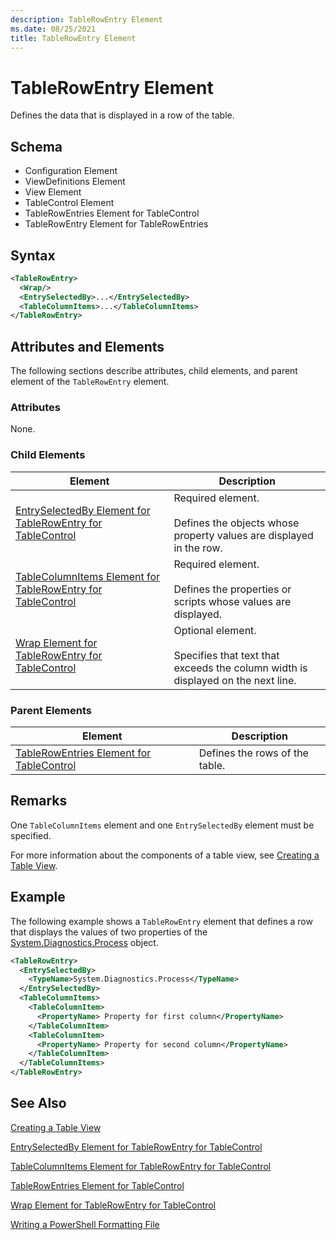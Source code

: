 ```yaml
---
description: TableRowEntry Element
ms.date: 08/25/2021
title: TableRowEntry Element
---
```

# TableRowEntry Element

Defines the data that is displayed in a row of the table.

## Schema

- Configuration Element
- ViewDefinitions Element
- View Element
- TableControl Element
- TableRowEntries Element for TableControl
- TableRowEntry Element for TableRowEntries

## Syntax

```xml
<TableRowEntry>
  <Wrap/>
  <EntrySelectedBy>...</EntrySelectedBy>
  <TableColumnItems>...</TableColumnItems>
</TableRowEntry>
```

## Attributes and Elements

The following sections describe attributes, child elements, and parent element of the
`TableRowEntry` element.

### Attributes

None.

### Child Elements

|Element|Description|
|-------------|-----------------|
|[EntrySelectedBy Element for TableRowEntry for TableControl](./entryselectedby-element-for-tablerowentry-for-tablecontrol-format.md)|Required element.<br /><br /> Defines the objects whose property values are displayed in the row.|
|[TableColumnItems Element for TableRowEntry for TableControl](./tablecolumnitems-element-for-tablerowentry-for-tablecontrol-format.md)|Required element.<br /><br /> Defines the properties or scripts whose values are displayed.|
|[Wrap Element for TableRowEntry for TableControl](./wrap-element-for-tablerowentry-for-tablecontrol-format.md)|Optional element.<br /><br /> Specifies that text that exceeds the column width is displayed on the next line.|

### Parent Elements

|Element|Description|
|-------------|-----------------|
|[TableRowEntries Element for TableControl](./tablerowentries-element-for-tablecontrol-format.md)|Defines the rows of the table.|

## Remarks

One `TableColumnItems` element and one `EntrySelectedBy` element must be specified.

For more information about the components of a table view, see [Creating a Table View](./creating-a-table-view.md).

## Example

The following example shows a `TableRowEntry` element that defines a row that displays the values of
two properties of the [System.Diagnostics.Process](/dotnet/api/System.Diagnostics.Process) object.

```xml
<TableRowEntry>
  <EntrySelectedBy>
    <TypeName>System.Diagnostics.Process</TypeName>
  </EntrySelectedBy>
  <TableColumnItems>
    <TableColumnItem>
      <PropertyName> Property for first column</PropertyName>
    </TableColumnItem>
    <TableColumnItem>
      <PropertyName> Property for second column</PropertyName>
    </TableColumnItem>
  </TableColumnItems>
</TableRowEntry>
```

## See Also

[Creating a Table View](./creating-a-table-view.md)

[EntrySelectedBy Element for TableRowEntry for TableControl](./entryselectedby-element-for-tablerowentry-for-tablecontrol-format.md)

[TableColumnItems Element for TableRowEntry for TableControl](./tablecolumnitems-element-for-tablerowentry-for-tablecontrol-format.md)

[TableRowEntries Element for TableControl](./tablerowentries-element-for-tablecontrol-format.md)

[Wrap Element for TableRowEntry for TableControl](./wrap-element-for-tablerowentry-for-tablecontrol-format.md)

[Writing a PowerShell Formatting File](./writing-a-powershell-formatting-file.md)
